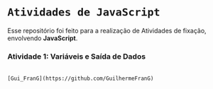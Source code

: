 # `Atividades de JavaScript`

Esse repositório foi feito para a realização de Atividades de fixação, envolvendo **JavaScript**.  

### Atividade 1: Variáveis e Saída de Dados

\
`[Gui_FranG](https://github.com/GuilhermeFranG)`